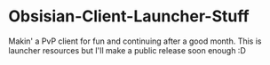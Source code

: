 # Obsisian-Client-Launcher-Stuff
Makin' a PvP client for fun and continuing after a good month. This is launcher resources but I'll make a public release soon enough :D
